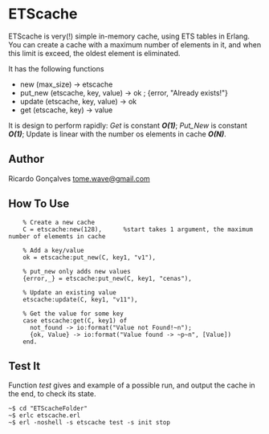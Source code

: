 ETScache
=======

ETScache is very(!) simple in-memory cache, using ETS tables in Erlang. You can create a cache with a maximum number of elements in it, and when this limit is exceed, the oldest element is eliminated.

It has the following functions

*	new (max_size) -> etscache
*	put_new (etscache, key, value) -> ok ; {error, "Already exists!"}
*	update (etscache, key, value) -> ok
*	get (etscache, key) -> value


It is design to perform rapidly: _Get_ is constant **_O(1)_**; _Put\_New_ is constant **_O(1)_**; Update is linear with the number os elements in cache **_O(N)_**.

Author
------

Ricardo Gonçalves <tome.wave@gmail.com>

How To Use
----------

		% Create a new cache
        C = etscache:new(128),      %start takes 1 argument, the maximum number of elememts in cache

		% Add a key/value
		ok = etscache:put_new(C, key1, "v1"), 
		
		% put_new only adds new values
		{error,_} = etscache:put_new(C, key1, "cenas"), 
		
		% Update an existing value
		etscache:update(C, key1, "v11"), 
		
		% Get the value for some key
        case etscache:get(C, key1) of
          not_found -> io:format("Value not Found!~n");
          {ok, Value} -> io:format("Value found -> ~p~n", [Value])
        end.


Test It
-------

Function _test_ gives and example of a possible run, and output the cache in the end, to check its state.

	~$ cd "ETScacheFolder"
	~$ erlc etscache.erl 
	~$ erl -noshell -s etscache test -s init stop